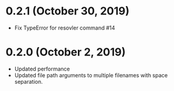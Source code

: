 # 0.2.1 (October 30, 2019)

- Fix TypeError for resovler command #14


# 0.2.0 (October 2, 2019)

- Updated performance
- Updated file path arguments to multiple filenames with space separation.
